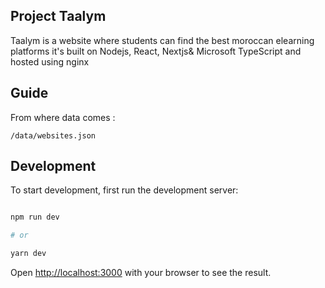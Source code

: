 
##  Project Taalym

Taalym is a website where students can find the best moroccan elearning platforms 
it's built on Nodejs, React, Nextjs& Microsoft TypeScript and hosted using nginx 
## Guide
From where data comes : 

    /data/websites.json

## Development

To start development, first run the development server:


```bash

npm run dev

# or

yarn dev

```

  

Open [http://localhost:3000](http://localhost:3000) with your browser to see the result.

  


  
